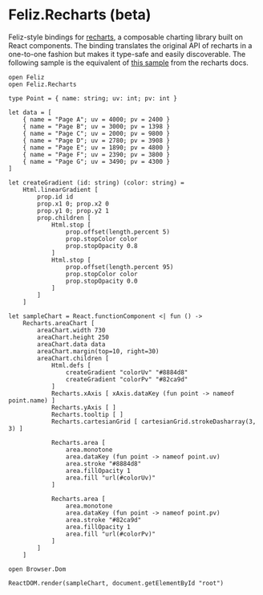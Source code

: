 # Feliz.Recharts (beta)

Feliz-style bindings for [recharts](http://recharts.org/en-US/), a composable charting library built on React components. The binding translates the original API of recharts in a one-to-one fashion but makes it type-safe and easily discoverable. The following sample is the equivalent of [this sample](http://recharts.org/en-US/api) from the recharts docs.

```fsharp:recharts-areachart
open Feliz
open Feliz.Recharts

type Point = { name: string; uv: int; pv: int }

let data = [
    { name = "Page A"; uv = 4000; pv = 2400 }
    { name = "Page B"; uv = 3000; pv = 1398 }
    { name = "Page C"; uv = 2000; pv = 9800 }
    { name = "Page D"; uv = 2780; pv = 3908 }
    { name = "Page E"; uv = 1890; pv = 4800 }
    { name = "Page F"; uv = 2390; pv = 3800 }
    { name = "Page G"; uv = 3490; pv = 4300 }
]

let createGradient (id: string) (color: string) =
    Html.linearGradient [
        prop.id id
        prop.x1 0; prop.x2 0
        prop.y1 0; prop.y2 1
        prop.children [
            Html.stop [
                prop.offset(length.percent 5)
                prop.stopColor color
                prop.stopOpacity 0.8
            ]
            Html.stop [
                prop.offset(length.percent 95)
                prop.stopColor color
                prop.stopOpacity 0.0
            ]
        ]
    ]

let sampleChart = React.functionComponent <| fun () ->
    Recharts.areaChart [
        areaChart.width 730
        areaChart.height 250
        areaChart.data data
        areaChart.margin(top=10, right=30)
        areaChart.children [
            Html.defs [
                createGradient "colorUv" "#8884d8"
                createGradient "colorPv" "#82ca9d"
            ]
            Recharts.xAxis [ xAxis.dataKey (fun point -> nameof point.name) ]
            Recharts.yAxis [ ]
            Recharts.tooltip [ ]
            Recharts.cartesianGrid [ cartesianGrid.strokeDasharray(3, 3) ]

            Recharts.area [
                area.monotone
                area.dataKey (fun point -> nameof point.uv)
                area.stroke "#8884d8"
                area.fillOpacity 1
                area.fill "url(#colorUv)"
            ]

            Recharts.area [
                area.monotone
                area.dataKey (fun point -> nameof point.pv)
                area.stroke "#82ca9d"
                area.fillOpacity 1
                area.fill "url(#colorPv)"
            ]
        ]
    ]

open Browser.Dom

ReactDOM.render(sampleChart, document.getElementById "root")
```
